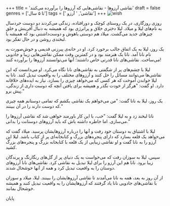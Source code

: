 +++
title = 'نقاشی آرزوها - نقاشی‌هایی که آرزوها را برآورده می‌کنند'
draft = false
genres = ['تا ۵ سال']
tags = [' تقاشی', ' آرزو']
+++
![wish](/54.wishes.jpg)

روزی روزگاری، در یک روستای کوچک و دورافتاده، زندگی می‌کردند دو دوست خردسال به نام‌های لیلا و میلاد. لیلا دختری خلاق و پرانرژی بود که همیشه به دنبال آفرینش و خلق چیزهای جدید می‌گشت. میلاد هم دوستی باهوش و دوست‌داشتنی بود که همیشه با لبخندی روشن و در حال تفکر بود.

یک روز، لیلا به یک اتفاق جالب برخورد کرد. او در خانه‌ی پیرزنی قدیمی و خوش‌صورت به نام نانا آمد. نانا یک هنرمند بود و در کمترین وقت ممکن نقاشی‌هایی زیبا و جادویی می‌ساخت. نقاشی‌های نانا قدرتی خاص داشتند؛ آنها می‌توانستند آرزوها را برآورده کنند!

لیلا با چشم‌های پر از شگفتی به نقاشی‌های نانا نگاه می‌کرد. او می‌دانست که این نقاشی‌ها می‌توانند مسائل را حل کنند و آرزوهای مختلف را به واقعیت تبدیل کنند. نانا به لیلا خواندن آموخت که هر کسی که می‌خواهد چیزی را بسازد، نیاز به ایده‌های خلاقانه دارد. او گفت: "هرگز از خودت نگذر و همیشه برای یافتن آنچه که دوست داری از زندگی، پیش برو."

یک روز، لیلا به نانا گفت: "من می‌خواهم یک نقاشی بکشم که تمامی دوستانم همه چیزی که دوست دارند را در آن ببینند."

نانا لبخند زد و به لیلا گفت: "خب، با این کار باورمند خواهی شد که نقاشی آرزوها را می‌سازی. اما خاطره داشته باش که باید آرزوهای دوستانت را بدانی."

لیلا با اشتیاق به دوستان خود رفت و آنها را درباره آرزوهایشان پرسید. میلاد گفت که می‌خواهد یک قلعه بسازد که دارای پنجره‌های بزرگ و کتابخانه‌ای پر از کتاب باشد. لیلا این آرزو را به نانا گفت و او نقاشی زیبایی از یک قلعه با کتابخانه بزرگ و پنجره‌های بزرگ کشید.

سپس، لیلا به سوزان رفت که می‌خواست به یک دنیای پر از گل‌های رنگارنگ و پرندگان زیبا برود. نانا هم این آرزو را برای لیلا تبدیل به نقاشی کرد. نقاشی‌های نانا آرزوهای دوستان را به واقعیت تبدیل کرد و همه از آنها خوشحال شدند.

از آن روز به بعد، همه به نانا می‌آمدند تا نقاشی آرزوهایشان را ببینند. لیلا، میلاد و سوزان با نقاشی‌های جادویی نانا یاد گرفتند که آرزوهایشان را به واقعیت تبدیل کنند و همیشه خوشحال بمانند.

پایان


